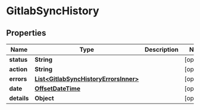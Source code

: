 

# GitlabSyncHistory

## Properties

Name | Type | Description | Notes
------------ | ------------- | ------------- | -------------
**status** | **String** |  |  [optional]
**action** | **String** |  |  [optional]
**errors** | [**List&lt;GitlabSyncHistoryErrorsInner&gt;**](GitlabSyncHistoryErrorsInner.md) |  |  [optional]
**date** | [**OffsetDateTime**](OffsetDateTime.md) |  |  [optional]
**details** | **Object** |  |  [optional]



